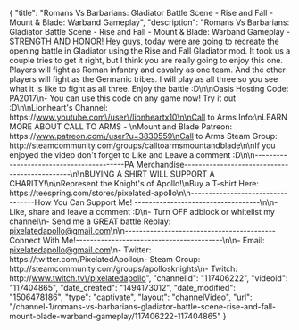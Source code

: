 {
    "title": "Romans Vs Barbarians: Gladiator Battle Scene - Rise and Fall - Mount & Blade: Warband Gameplay",
    "description": "Romans Vs Barbarians: Gladiator Battle Scene - Rise and Fall - Mount & Blade: Warband Gameplay - STRENGTH AND HONOR! Hey guys, today were are going to recreate the opening battle in Gladiator using the Rise and Fall Gladiator mod.  It took us a couple tries to get it right, but I think you are really going to enjoy this one.  Players will fight as Roman infantry and cavalry as one team.  And the other players will fight as the Germanic tribes.  I will play as all three so you see what it is like to fight as all three.  Enjoy the battle :D\n\nOasis Hosting Code: PA2017\n- You can use this code on any game now!  Try it out :D\n\nLionheart's Channel: https:\/\/www.youtube.com\/user\/lionheartx10\n\nCall to Arms Info:\nLEARN MORE ABOUT CALL TO ARMS - \nMount and Blade Patreon: https:\/\/www.patreon.com\/user?u=3830559\nCall to Arms Steam Group: http:\/\/steamcommunity.com\/groups\/calltoarmsmountandblade\n\nIf you enjoyed the video don't forget to Like and Leave a comment :D\n\n-----------------------------------------PA Merchandise----------------------------------------------\n\nBUYING A SHIRT WILL SUPPORT A CHARITY!\n\nRepresent the Knight's of Apollo!\nBuy a T-shirt Here: https:\/\/teespring.com\/stores\/pixelated-apollo\n\n----------------------------------How You Can Support Me! -----------------------------------\n\n- Like, share and leave a comment :D\n- Turn OFF adblock or whitelist my channel\n- Send me a GREAT battle Replay: pixelatedapollo@gmail.com\n\n------------------------------------------Connect With Me!-----------------------------------------\n\n- Email: pixelatedapollo@gmail.com\n- Twitter: https:\/\/twitter.com\/PixelatedApollo\n- Steam Group:  http:\/\/steamcommunity.com\/groups\/apollosknights\n- Twitch: http:\/\/www.twitch.tv\/pixelatedapollo",
    "channelid": "117406222",
    "videoid": "117404865",
    "date_created": "1494173012",
    "date_modified": "1506478186",
    "type": "captivate",
    "layout": "channelVideo",
    "url": "\/channel-1\/romans-vs-barbarians-gladiator-battle-scene-rise-and-fall-mount-blade-warband-gameplay\/117406222-117404865"
}